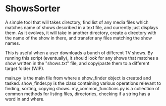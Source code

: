 ﻿# ShowsSorter

A simple tool that will takes directory, find list of any media files which matches name of shows described in a text file, 
and currently just displays them. As it evolves, it will take in another directory, create a directory with the name of the show in there,
and transfer any files matching the show names.

This is useful when a user downloads a bunch of different TV shows. By running this script (eventually), it should look for any shows
that matches a show written in the "shows.txt" file, and copy/paste them to a different target folder (WIP).

main.py is the main file from where a show_finder object is created and tasked.
show_finder.py is the class containing various operations relevant to finding, sorting, copying shows.
my_common_functions.py is a collection of common methods for listing files, directories, checking if a string has a word in and where.
